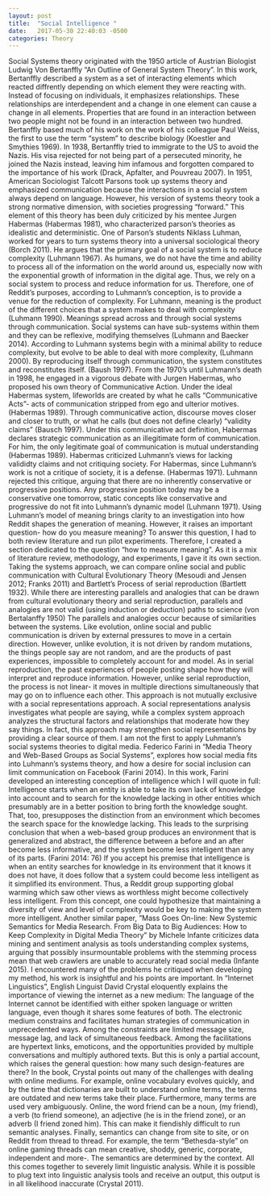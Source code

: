 ```yaml
---
layout: post
title:  "Social Intelligence "
date:   2017-05-30 22:40:03 -0500
categories: Theory
---
```

 Social Systems theory originated with the 1950 article of Austrian Biologist Ludwig Von Bertanffly “An Outline of General System Theory”. In this work, Bertanffly described a system as a set of interacting elements which reacted diffrently depending on which element they were reacting with. Instead of focusing on individuals, it emphasizes relationships. These relationships are interdependent and a change in one element can cause a change in all elements. Properties that are found in an interaction between two people might not be found in an interaction between two hundred. Bertanffly based much of his work on the work of his colleague Paul Weiss, the first to use the term “system” to describe biology (Koestler and Smythies 1969). In 1938, Bertanffly tried to immigrate to the US to avoid the Nazis. His visa rejected for not being part of a persecuted minority, he joined the Nazis instead, leaving him infamous and forgotten compared to the importance of his work (Drack, Apfalter, and Pouvreau 2007).
In 1951, American Sociologist Talcott Parsons took up systems theory and emphasized communication because the interactions in a social system always depend on language. However, his version of systems theory took a strong normative dimension, with societies progressing “forward.” This element of this theory has been duly criticized by his mentee Jurgen Habermas (Habermas 1981), who characterized parson’s theories as idealistic and deterministic.
One of Parson’s students Niklass Luhman, worked for years to turn systems theory into a universal sociological theory (Borch 2011). He argues that the primary goal of a social system is to reduce complexity (Luhmann 1967). As humans, we do not have the time and ability to process all of the information on the world around us, especially now with the exponential growth of information in the digital age. Thus, we rely on a social system to process and reduce information for us. Therefore, one of Reddit’s purposes, according to Luhmann’s conception, is to provide a venue for the reduction of complexity.
For Luhmann, meaning is the product of the different choices that a system makes to deal with complexity (Luhmann 1990). Meanings spread across and through social systems through communication. Social systems can have sub-systems within them and they can be reflexive, modifying themselves (Luhmann and Baecker 2014).
According to Luhmann systems begin with a minimal ability to reduce complexity, but evolve to be able to deal with more complexity, (Luhmann 2000). By reproducing itself through communication, the system constitutes and reconstitutes itself. (Baush 1997).
From the 1970’s until Luhmann’s death in 1998, he engaged in a vigorous debate with Jurgen Habermas, who proposed his own theory of Communicative Action. Under the ideal Habermas system, lifeworlds are created by what he calls “Communicative Acts”-  acts of communication stripped from ego and ulterior motives.(Habermas 1989). Through communicative action, discourse moves closer and closer to truth, or what he calls (but does not define clearly) “validity claims” (Bausch 1997). Under this communicative act definition, Habermas declares strategic communication as an illegitimate form of communication. For him, the only legitimate goal of communication is mutual understanding (Habermas 1989). Habermas criticized Luhmann’s views for lacking valididty claims and not critiquing society. For Habermas, since Luhmann’s work is not a critique of society, it is a defense. (Habermas 1971). Luhmann rejected this critique, arguing that there are no inherently conservative or progressive positions. Any progressive position today may be a conservative one tomorrow, static concepts like conservative and progressive do not fit into Luhmann’s dynamic model (Luhmann 1971).
Using Luhmann’s model of meaning brings clarity to an investigation into how Reddit shapes the generation of meaning. However, it raises an important question- how do you measure meaning? To answer this question, I had to both review literature and run pilot experiments. Therefore, I created a section dedicated to the question “how to measure meaning”. As it is a mix of literature review, methodology, and experiments, I gave it its own section.
Taking the systems approach, we can compare online social and public communication with Cultural Evolutionary Theory (Mesoudi and Jensen 2012; Franks 2011) and Bartlett’s Process of serial reproduction (Bartlett 1932). While there are interesting parallels and analogies that can be drawn from cultural evolutionary theory and serial reproduction, parallels and analogies are not valid (using induction or deduction) paths to science (von Bertalanffy 1950) The parallels and analogies occur because of similarities between the systems.
Like evolution, online social and public communication is driven by external pressures to move in a certain direction. However, unlike evolution, it is not driven by random mutations, the things people say are not random, and are the products of past experiences, impossible to completely account for and model.
As in serial reproduction, the past experiences of people posting shape how they will interpret and reproduce information. However, unlike serial reproduction, the process is not linear- it moves in multiple directions simultaneously that may go on to influence each other. This approach is not mutually exclusive with a social representations approach. A social representations analysis investigates what people are saying, while a complex system approach analyzes the structural factors and relationships that moderate how they say things. In fact, this approach may strengthen social representations by providing a clear source of them.
I am not the first to apply Luhmann’s social systems theories to digital media. Federico Farini in “Media Theory and Web-Based Groups as Social Systems”, explores how social media fits into Luhmann’s systems theory, and how a desire for social inclusion can limit communication on Facebook (Farini 2014). In this work, Farini developed an interesting conception of intelligence which I will quote in full:
Intelligence starts when an entity is able to take its own lack of knowledge into account and to search for the knowledge lacking in other entities which presumably are in a better position to bring forth the knowledge sought. That, too, presupposes the distinction from an environment which becomes the search space for the knowledge lacking. This leads to the surprising conclusion that when a web-based group produces an environment that is generalized and abstract, the difference between a before and an after become less informative, and the system become less intelligent than any of its parts.
(Farini 2014: 76)
If you accept his premise that intelligence is when an entity searches for knowledge in its environment that it knows it does not have, it does follow that a system could become less intelligent as it simplified its environment. Thus, a Reddit group supporting global warming which saw other views as worthless might become collectively less intelligent. From this concept, one could hypothesize that maintaining a diversity of view and level of complexity would be key to making the system more intelligent.
Another similar paper, ”Mass Goes On-line: New Systemic Semantics for Media Research. From Big Data to Big Audiences: How to Keep Complexity in Digital Media Theory” by Michele Infante criticizes data mining and sentiment analysis as tools understanding complex systems, arguing that possibly insurmountable problems with the stemming process mean that web crawlers are unable to accurately read social media (Infante 2015). I encountered many of the problems he critiqued when developing my method, his work is insightful and his points are important.
In “Internet Linguistics”, English Linguist David Crystal eloquently explains the importance of viewing the internet as a new medium:
The language of the Internet cannot be identified with either spoken language or written language, even though it shares some features of both. The electronic medium constrains and facilitates human strategies of communication in unprecedented ways. Among the constraints are limited message size, message lag, and lack of simultaneous feedback. Among the facilitations are hypertext links, emoticons, and the opportunities provided by multiple conversations and multiply authored texts. But this is only a partial account, which raises the general question: how many such design-features are there?
In the book, Crystal points out many of the challenges with dealing with online mediums. For example, online vocabulary evolves quickly, and by the time that dictionaries are built to understand online terms, the terms are outdated and new terms take their place. Furthermore, many terms are used very ambiguously. Online, the word friend can be a noun, (my friend), a verb (to friend someone), an adjective (he is in the friend zone), or an adverb (I friend zoned him). This can make it fiendishly difficult to run semantic analyses. Finally, semantics can change from site to site, or on Reddit from thread to thread. For example, the term “Bethesda-style” on online gaming threads can mean creative, shoddy, generic, corporate, independent and more-. The semantics are determined by the context. All this comes together to severely limit linguistic analysis. While it is possible to plug text into linguistic analysis tools and receive an output, this output is in all likelihood inaccurate (Crystal 2011).
